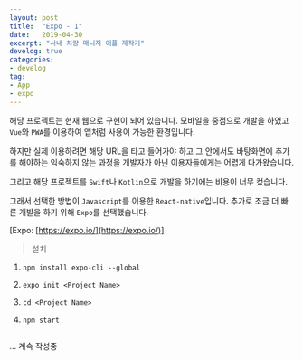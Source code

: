 ```yaml
---
layout: post
title:  "Expo - 1"
date:   2019-04-30
excerpt: "사내 차량 매니저 어플 제작기"
develog: true
categories:
- develog
tag:
- App
- expo
---
```


해당 프로젝트는 현재 웹으로 구현이 되어 있습니다. 모바일을 중점으로 개발을 하였고 `Vue`와 `PWA`를 이용하여 앱처럼 사용이 가능한 환경입니다.

하지만 실제 이용하려면 해당 URL을 타고 들어가야 하고 그 안에서도 바탕화면에 추가를 해야하는 익숙하지 않는 과정을 개발자가 아닌 이용자들에게는 어렵게 다가왔습니다.

그리고 해당 프로젝트를 `Swift`나 `Kotlin`으로 개발을 하기에는 비용이 너무 컸습니다.

그래서 선택한 방법이 `Javascript`를 이용한 `React-native`입니다. 추가로 조금 더 빠른 개발을 하기 위해 `Expo`를 선택했습니다.

[Expo: [https://expo.io/](https://expo.io/)]

> 설치

1. `npm install expo-cli --global`

2. `expo init <Project Name>`

3. `cd <Project Name>`

4. `npm start`

```javascript
```

... 계속 작성중
